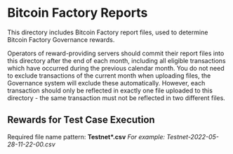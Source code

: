 # Bitcoin Factory Reports
This directory includes Bitcoin Factory report files, used to determine Bitcoin Factory Governance rewards.

Operators of reward-providing servers should commit their report files into this directory after the end of each month, including all eligible transactions which have occurred during the previous calendar month. You do not need to exclude transactions of the current month when uploading files, the Governance system will exclude these automatically. However, each transaction should only be reflected in exactly one file uploaded to this directory - the same transaction must not be reflected in two different files.

## Rewards for Test Case Execution
Required file name pattern: __Testnet*.csv__
_For example: Testnet-2022-05-28-11-22-00.csv_